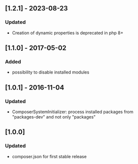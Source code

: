 ## [1.2.1] - 2023-08-23
### Updated
- Creation of dynamic properties is deprecated in php 8+
## [1.1.0] - 2017-05-02
### Added
- possibility to disable installed modules

## [1.0.1] - 2016-11-04
### Updated
- ComposerSystemInitializer: process installed packages from "packages-dev" and not only "packages"

## [1.0.0]
### Updated
- composer.json for first stable release
